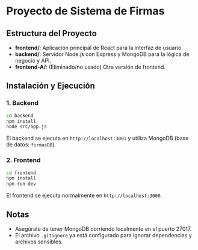 # Proyecto de Sistema de Firmas

## Estructura del Proyecto

- **frontend/**: Aplicación principal de React para la interfaz de usuario.
- **backend/**: Servidor Node.js con Express y MongoDB para la lógica de negocio y API.
- **frontend-A/**: (Eliminado/no usado) Otra versión de frontend.

## Instalación y Ejecución

### 1. Backend

```bash
cd backend
npm install
node src/app.js
```
El backend se ejecuta en `http://localhost:3001` y utiliza MongoDB (base de datos: `firmasDB`).

### 2. Frontend

```bash
cd frontend
npm install
npm run dev
```
El frontend se ejecuta normalmente en `http://localhost:3000`.

## Notas
- Asegúrate de tener MongoDB corriendo localmente en el puerto 27017.
- El archivo `.gitignore` ya está configurado para ignorar dependencias y archivos sensibles.

